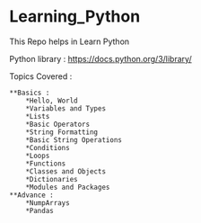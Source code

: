 # Learning_Python
This Repo helps in Learn Python

Python library : https://docs.python.org/3/library/

 Topics Covered : 
 
    **Basics : 
        *Hello, World
        *Variables and Types
        *Lists
        *Basic Operators
        *String Formatting
        *Basic String Operations
        *Conditions
        *Loops
        *Functions
        *Classes and Objects
        *Dictionaries
        *Modules and Packages
	**Advance : 
	    *NumpArrays
	    *Pandas



